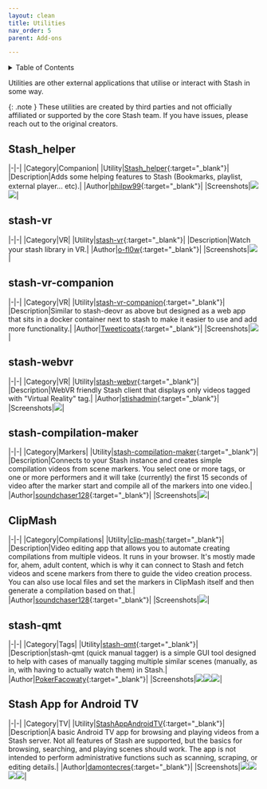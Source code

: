 ```yaml
---
layout: clean
title: Utilities
nav_order: 5
parent: Add-ons

---
```


<details markdown="block">
  <summary>
    Table of Contents
  </summary>
  {: .text-delta }
1. TOC
{:toc}
</details>

Utilities are other external applications that utilise or interact with Stash in some way.

{: .note }
These utilities are created by third parties and not officially affiliated or supported by the core Stash team. If you have issues, please reach out to the original creators.

## Stash_helper

|-|-|
|Category|Companion|
|Utility|[Stash_helper](https://github.com/philpw99/Stash_Helper){:target="_blank"}|
|Description|Adds some helping features to Stash (Bookmarks, playlist, external player... etc).|
|Author|[philpw99](https://github.com/philpw99){:target="_blank"}|
|Screenshots|![](/assets/add-ons/fixed_table_width.png)![](https://user-images.githubusercontent.com/22040708/211052348-b25484a2-90be-48df-8eff-c10056ed5b59.png)|

## stash-vr

|-|-|
|Category|VR|
|Utility|[stash-vr](https://github.com/o-fl0w/stash-vr){:target="_blank"}|
|Description|Watch your stash library in VR.|
|Author|[o-fl0w](https://github.com/o-fl0w){:target="_blank"}|
|Screenshots|![](/assets/add-ons/fixed_table_width.png)|

## stash-vr-companion

|-|-|
|Category|VR|
|Utility|[stash-vr-companion](https://github.com/Tweeticoats/stash-vr-companion){:target="_blank"}|
|Description|Similar to stash-deovr as above but designed as a web app that sits in a docker container next to stash to make it easier to use and add more functionality.|
|Author|[Tweeticoats](https://github.com/Tweeticoats){:target="_blank"}|
|Screenshots|![](/assets/add-ons/fixed_table_width.png)|

## stash-webvr

|-|-|
|Category|VR|
|Utility|[stash-webvr](https://gitlab.com/stish/stash-webvr){:target="_blank"}|
|Description|WebVR friendly Stash client that displays only videos tagged with "Virtual Reality" tag.|
|Author|[stishadmin](https://gitlab.com/stishadmin){:target="_blank"}|
|Screenshots|![](/assets/add-ons/fixed_table_width.png)|

## stash-compilation-maker

|-|-|
|Category|Markers|
|Utility|[stash-compilation-maker](https://github.com/soundchaser128/stash-compilation-maker){:target="_blank"}|
|Description|Connects to your Stash instance and creates simple compilation videos from scene markers. You select one or more tags, or one or more performers and it will take (currently) the first 15 seconds of video after the marker start and compile all of the markers into one video.|
|Author|[soundchaser128](https://github.com/soundchaser128){:target="_blank"}|
|Screenshots|![](/assets/add-ons/fixed_table_width.png)|

## ClipMash

|-|-|
|Category|Compilations|
|Utility|[clip-mash](https://github.com/soundchaser128/clip-mash){:target="_blank"}|
|Description|Video editing app that allows you to automate creating compilations from multiple videos. It runs in your browser. It's mostly made for, ahem, adult content, which is why it can connect to Stash and fetch videos and scene markers from there to guide the video creation process. You can also use local files and set the markers in ClipMash itself and then generate a compilation based on that.|
|Author|[soundchaser128](https://github.com/soundchaser128){:target="_blank"}|
|Screenshots|![](/assets/add-ons/fixed_table_width.png)|

## stash-qmt

|-|-|
|Category|Tags|
|Utility|[stash-qmt](https://github.com/PokerFacowaty/stash-qmt){:target="_blank"}|
|Description|stash-qmt (quick manual tagger) is a simple GUI tool designed to help with cases of manually tagging multiple similar scenes (manually, as in, with having to actually watch them) in Stash.|
|Author|[PokerFacowaty](https://github.com/PokerFacowaty){:target="_blank"}|
|Screenshots|![](/assets/add-ons/fixed_table_width.png)![](/assets/add-ons/stash-qmt-1.png)![](/assets/add-ons/stash-qmt-2.png)|

## Stash App for Android TV

|-|-|
|Category|TV|
|Utility|[StashAppAndroidTV](https://github.com/damontecres/StashAppAndroidTV){:target="_blank"}|
|Description|A basic Android TV app for browsing and playing videos from a Stash server. Not all features of Stash are supported, but the basics for browsing, searching, and playing scenes should work. The app is not intended to perform administrative functions such as scanning, scraping, or editing details.|
|Author|[damontecres](https://github.com/damontecres){:target="_blank"}|
|Screenshots|![](/assets/add-ons/fixed_table_width.png)![](/assets/add-ons/StashAppAndroidTV-1.png)![](/assets/add-ons/StashAppAndroidTV-2.png)![](/assets/add-ons/StashAppAndroidTV-3.png)|
